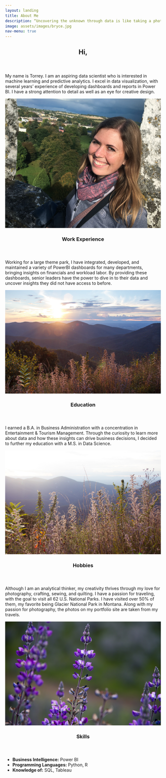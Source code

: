 ```yaml
---
layout: landing
title: About Me
description: “Uncovering the unknown through data is like taking a photo in pitch black. Setting tweaks through long camera exposures and focusing in the dark on the unknown, the insights and layers start to shine through, presenting themselves, exposing the stars, the landscape, the features, and facts that were hidden before you.” - Me
image: assets/images/bryce.jpg
nav-menu: true
---
```



<!-- Main -->
<div id="main">

<section id="one">
	<div class="inner">
		<header class="major">
			<h2>Hi,</h2>
		</header>
		<p>My name is Torrey. I am an aspiring data scientist who is interested in machine learning and predictive analytics. I excel in data visualization, with several years’ experience of developing dashboards and reports in Power BI. I have a strong attention to detail as well as an eye for creative design.</p>
	</div>
</section>

<section id="two" class="spotlights">
	<section>
		<a href="#" class="image">
			<img src="assets/images/profile-pic.jpg" alt="" data-position="center center">
		</a>
		<div class="content">
			<div class="inner">
				<header class="major">
					<h3>Work Experience</h3>
				</header>
				<p>Working for a large theme park, I have integrated, developed, and maintained a variety of PowerBI dashboards for many departments, bringing insights on financials and workload labor. By providing these dashboards, senior leaders have the power to dive in to their data and uncover insights they did not have access to before. </p>
			</div>
		</div>
	</section>
  <section>
		<a href="#" class="image">
			<img src="assets/images/shen.jpg" alt="" data-position="top center">
		</a>
		<div class="content">
			<div class="inner">
				<header class="major">
					<h3>Education</h3>
				</header>
				<p>I earned a B.A. in Business Administration with a concentration in Entertainment & Tourism Management. Through the curiosity to learn more about data and how these insights can drive business decisions, I decided to further my education with a M.S. in Data Science. </p>
			</div>
		</div>
	</section>
	<section>
		<a href="#" class="image">
			<img src="assets/images/shen2.jpg" alt="" data-position="center center">
		</a>
		<div class="content">
			<div class="inner">
				<header class="major">
					<h3>Hobbies</h3>
				</header>
				<p>Although I am an analytical thinker, my creativity thrives through my love for photography, crafting, sewing, and quilting. I have a passion for traveling, with the goal to visit all 62 U.S. National Parks. I have visited over 50% of them, my favorite being Glacier National Park in Montana. Along with my passion for photography, the photos on my portfolio site are taken from my travels. </p>
			</div>
		</div>
	</section>
	<section>
		<a href="#" class="image">
			<img src="assets/images/purpleflower.jpg" alt="" data-position="center center">
		</a>
		<div class="content">
			<div class="inner">
				<header class="major">
					<h3>Skills</h3>
				</header>
				<ul class="alt">
					<li><b>Business Intelligence:</b> Power BI</li>
					<li><b>Programming Languages:</b> Python, R</li>
					<li><b>Knowledge of:</b> SQL, Tableau</li>
				</ul>
			</div>
		</div>
	</section>
